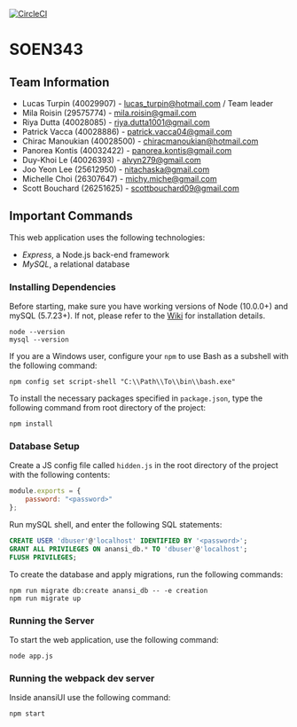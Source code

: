 [![CircleCI](https://circleci.com/gh/Lercerss/SOEN343.svg?style=svg&circle-token=3131703e1b64c29ce735053475a6c3c55a68436c)](https://circleci.com/gh/Lercerss/SOEN343)

# SOEN343

## Team Information

-   Lucas Turpin (40029907) - lucas_turpin@hotmail.com / Team leader
-   Mila Roisin (29575774) - mila.roisin@gmail.com
-   Riya Dutta (40028085) - riya.dutta1001@gmail.com
-   Patrick Vacca (40028886) - patrick.vacca04@gmail.com
-   Chirac Manoukian (40028500) - chiracmanoukian@hotmail.com
-   Panorea Kontis (40032422) - panorea.kontis@gmail.com
-   Duy-Khoi Le (40026393) - alvyn279@gmail.com
-   Joo Yeon Lee (25612950) - nitachaska@gmail.com
-   Michelle Choi (26307647) - michy.miche@gmail.com
-   Scott Bouchard (26251625) - scottbouchard09@gmail.com

## Important Commands

This web application uses the following technologies:

-   _Express_, a Node.js back-end framework
-   _MySQL_, a relational database

### Installing Dependencies

Before starting, make sure you have working versions of Node (10.0.0+) and mySQL (5.7.23+). If not, please refer to the [Wiki](https://github.com/Lercerss/SOEN343/wiki/First-Time-Setup-Information) for installation details.

```
node --version
mysql --version
```

If you are a Windows user, configure your `npm` to use Bash as a subshell with the following command:

```shell
npm config set script-shell "C:\\Path\\To\\bin\\bash.exe"
```

To install the necessary packages specified in `package.json`, type the following command from root directory of the project:

```
npm install
```

### Database Setup

Create a JS config file called `hidden.js` in the root directory of the project with the following contents:

```javascript
module.exports = {
    password: "<password>"
};
```

Run mySQL shell, and enter the following SQL statements:

```SQL
CREATE USER 'dbuser'@'localhost' IDENTIFIED BY '<password>';
GRANT ALL PRIVILEGES ON anansi_db.* TO 'dbuser'@'localhost';
FLUSH PRIVILEGES;
```

To create the database and apply migrations, run the following commands:

```Shell
npm run migrate db:create anansi_db -- -e creation
npm run migrate up
```

### Running the Server

To start the web application, use the following command:

```
node app.js
```

### Running the webpack dev server

Inside anansiUI use the following command:

```
npm start
```
